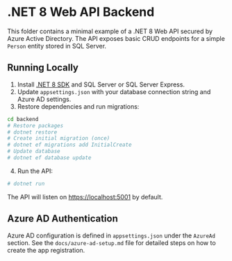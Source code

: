 # .NET 8 Web API Backend

This folder contains a minimal example of a .NET 8 Web API secured by Azure Active Directory. The API exposes basic CRUD endpoints for a simple `Person` entity stored in SQL Server.

## Running Locally

1. Install [.NET 8 SDK](https://dotnet.microsoft.com/download) and SQL Server or SQL Server Express.
2. Update `appsettings.json` with your database connection string and Azure AD settings.
3. Restore dependencies and run migrations:

```bash
cd backend
# Restore packages
# dotnet restore
# Create initial migration (once)
# dotnet ef migrations add InitialCreate
# Update database
# dotnet ef database update
```

4. Run the API:

```bash
# dotnet run
```

The API will listen on <https://localhost:5001> by default.

## Azure AD Authentication

Azure AD configuration is defined in `appsettings.json` under the `AzureAd` section. See the `docs/azure-ad-setup.md` file for detailed steps on how to create the app registration.
